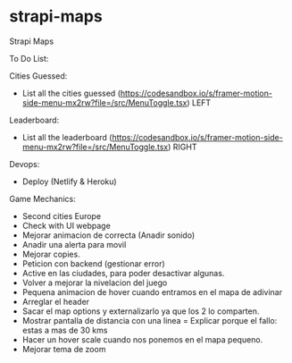 # strapi-maps

Strapi Maps

To Do List:

Cities Guessed:

- List all the cities guessed (https://codesandbox.io/s/framer-motion-side-menu-mx2rw?file=/src/MenuToggle.tsx) LEFT

Leaderboard:

- List all the leaderboard (https://codesandbox.io/s/framer-motion-side-menu-mx2rw?file=/src/MenuToggle.tsx) RIGHT

Devops:

- Deploy (Netlify & Heroku)

Game Mechanics:

- Second cities Europe
- Check with UI webpage
- Mejorar animacion de correcta (Anadir sonido)
- Anadir una alerta para movil
- Mejorar copies.
- Peticion con backend (gestionar error)
- Active en las ciudades, para poder desactivar algunas.
- Volver a mejorar la nivelacion del juego
- Pequena animacion de hover cuando entramos en el mapa de adivinar
- Arreglar el header
- Sacar el map options y externalizarlo ya que los 2 lo comparten.
- Mostrar pantalla de distancia con una linea
= Explicar porque el fallo: estas a mas de 30 kms 
- Hacer un hover scale cuando nos ponemos en el mapa pequeno. 
- Mejorar tema de zoom
